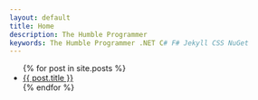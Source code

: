 ```yaml
---
layout: default
title: Home
description: The Humble Programmer
keywords: The Humble Programmer .NET C# F# Jekyll CSS NuGet
---
```

<div class="contentList">
    <ul>
    {% for post in site.posts %}
        <li class="{% for tag in post.tags %}{{ tag | prepend:' ' }}{% endfor %}"><a href="{{ post.url }}">{{ post.title }}</a></li>
    {% endfor %}
    </ul>
</div>